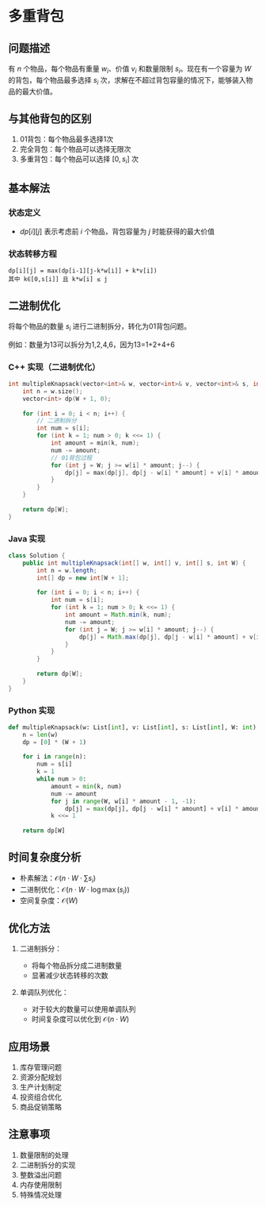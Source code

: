 # 多重背包

## 问题描述

有 $n$ 个物品，每个物品有重量 $w_i$、价值 $v_i$ 和数量限制 $s_i$。现在有一个容量为 $W$ 的背包，每个物品最多选择 $s_i$ 次，求解在不超过背包容量的情况下，能够装入物品的最大价值。

## 与其他背包的区别

1. 01背包：每个物品最多选择1次
2. 完全背包：每个物品可以选择无限次
3. 多重背包：每个物品可以选择 $[0,s_i]$ 次

## 基本解法

### 状态定义
- $dp[i][j]$ 表示考虑前 $i$ 个物品，背包容量为 $j$ 时能获得的最大价值

### 状态转移方程
```
dp[i][j] = max(dp[i-1][j-k*w[i]] + k*v[i])
其中 k∈[0,s[i]] 且 k*w[i] ≤ j
```

## 二进制优化

将每个物品的数量 $s_i$ 进行二进制拆分，转化为01背包问题。

例如：数量为13可以拆分为1,2,4,6，因为13=1+2+4+6

### C++ 实现（二进制优化）
```cpp
int multipleKnapsack(vector<int>& w, vector<int>& v, vector<int>& s, int W) {
    int n = w.size();
    vector<int> dp(W + 1, 0);
    
    for (int i = 0; i < n; i++) {
        // 二进制拆分
        int num = s[i];
        for (int k = 1; num > 0; k <<= 1) {
            int amount = min(k, num);
            num -= amount;
            // 01背包过程
            for (int j = W; j >= w[i] * amount; j--) {
                dp[j] = max(dp[j], dp[j - w[i] * amount] + v[i] * amount);
            }
        }
    }
    
    return dp[W];
}
```

### Java 实现
```java
class Solution {
    public int multipleKnapsack(int[] w, int[] v, int[] s, int W) {
        int n = w.length;
        int[] dp = new int[W + 1];
        
        for (int i = 0; i < n; i++) {
            int num = s[i];
            for (int k = 1; num > 0; k <<= 1) {
                int amount = Math.min(k, num);
                num -= amount;
                for (int j = W; j >= w[i] * amount; j--) {
                    dp[j] = Math.max(dp[j], dp[j - w[i] * amount] + v[i] * amount);
                }
            }
        }
        
        return dp[W];
    }
}
```

### Python 实现
```python
def multipleKnapsack(w: List[int], v: List[int], s: List[int], W: int) -> int:
    n = len(w)
    dp = [0] * (W + 1)
    
    for i in range(n):
        num = s[i]
        k = 1
        while num > 0:
            amount = min(k, num)
            num -= amount
            for j in range(W, w[i] * amount - 1, -1):
                dp[j] = max(dp[j], dp[j - w[i] * amount] + v[i] * amount)
            k <<= 1
    
    return dp[W]
```

## 时间复杂度分析

- 朴素解法：$\mathcal{O}(n \cdot W \cdot \sum s_i)$
- 二进制优化：$\mathcal{O}(n \cdot W \cdot \log \max(s_i))$
- 空间复杂度：$\mathcal{O}(W)$

## 优化方法

1. 二进制拆分：
   - 将每个物品拆分成二进制数量
   - 显著减少状态转移的次数

2. 单调队列优化：
   - 对于较大的数量可以使用单调队列
   - 时间复杂度可以优化到 $\mathcal{O}(n \cdot W)$

## 应用场景

1. 库存管理问题
2. 资源分配规划
3. 生产计划制定
4. 投资组合优化
5. 商品促销策略

## 注意事项

1. 数量限制的处理
2. 二进制拆分的实现
3. 整数溢出问题
4. 内存使用限制
5. 特殊情况处理

